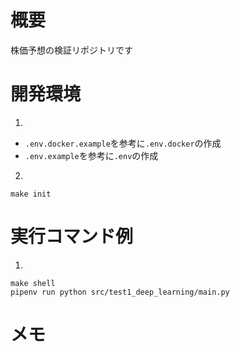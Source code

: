 # 概要

株価予想の検証リポジトリです

# 開発環境

1.

- `.env.docker.example`を参考に`.env.docker`の作成
- `.env.example`を参考に`.env`の作成

2.

```
make init
```

# 実行コマンド例

1.

```
make shell
pipenv run python src/test1_deep_learning/main.py
```

# メモ
